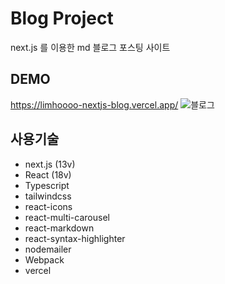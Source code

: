 # Blog Project
next.js 를 이용한 md 블로그 포스팅 사이트 

## DEMO
https://limhoooo-nextjs-blog.vercel.app/
![블로그](https://github.com/limhoooo/nextjs-blog/assets/24869943/9d3c3d4f-4247-4298-85c0-5268be86e0d8)


## 사용기술
- next.js (13v) <br>
- React (18v) <br>
- Typescript <br>
- tailwindcss <br>
- react-icons <br>
- react-multi-carousel <br>
- react-markdown <br>
- react-syntax-highlighter <br>
- nodemailer <br>
- Webpack <br>
- vercel <br>

